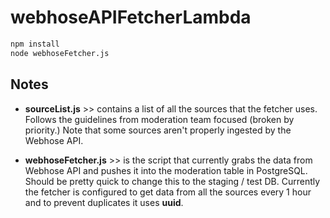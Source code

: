 # webhoseAPIFetcherLambda
```bash
npm install
node webhoseFetcher.js
```

## Notes
- **sourceList.js** >> contains a list of all the sources that the fetcher uses. Follows the 
guidelines from moderation team focused (broken by priority.) Note that some sources aren't properly 
ingested by the Webhose API. 

- **webhoseFetcher.js** >> is the script that currently grabs the data from Webhose API and pushes it
into the moderation table in PostgreSQL. Should be pretty quick to change this to the staging / test
DB. Currently the fetcher is configured to get data from all the sources every 1 hour and to prevent
duplicates it uses **uuid**. 